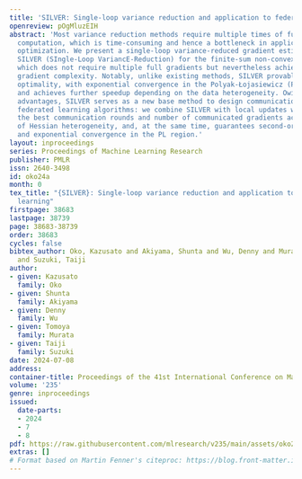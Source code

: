 ```yaml
---
title: 'SILVER: Single-loop variance reduction and application to federated learning'
openreview: pOgMluzEIH
abstract: 'Most variance reduction methods require multiple times of full gradient
  computation, which is time-consuming and hence a bottleneck in application to distributed
  optimization. We present a single-loop variance-reduced gradient estimator named
  SILVER (SIngle-Loop VariancE-Reduction) for the finite-sum non-convex optimization,
  which does not require multiple full gradients but nevertheless achieves the optimal
  gradient complexity. Notably, unlike existing methods, SILVER provably reaches second-order
  optimality, with exponential convergence in the Polyak-Łojasiewicz (PL) region,
  and achieves further speedup depending on the data heterogeneity. Owing to these
  advantages, SILVER serves as a new base method to design communication-efficient
  federated learning algorithms: we combine SILVER with local updates which gives
  the best communication rounds and number of communicated gradients across all range
  of Hessian heterogeneity, and, at the same time, guarantees second-order optimality
  and exponential convergence in the PL region.'
layout: inproceedings
series: Proceedings of Machine Learning Research
publisher: PMLR
issn: 2640-3498
id: oko24a
month: 0
tex_title: "{SILVER}: Single-loop variance reduction and application to federated
  learning"
firstpage: 38683
lastpage: 38739
page: 38683-38739
order: 38683
cycles: false
bibtex_author: Oko, Kazusato and Akiyama, Shunta and Wu, Denny and Murata, Tomoya
  and Suzuki, Taiji
author:
- given: Kazusato
  family: Oko
- given: Shunta
  family: Akiyama
- given: Denny
  family: Wu
- given: Tomoya
  family: Murata
- given: Taiji
  family: Suzuki
date: 2024-07-08
address:
container-title: Proceedings of the 41st International Conference on Machine Learning
volume: '235'
genre: inproceedings
issued:
  date-parts:
  - 2024
  - 7
  - 8
pdf: https://raw.githubusercontent.com/mlresearch/v235/main/assets/oko24a/oko24a.pdf
extras: []
# Format based on Martin Fenner's citeproc: https://blog.front-matter.io/posts/citeproc-yaml-for-bibliographies/
---
```

